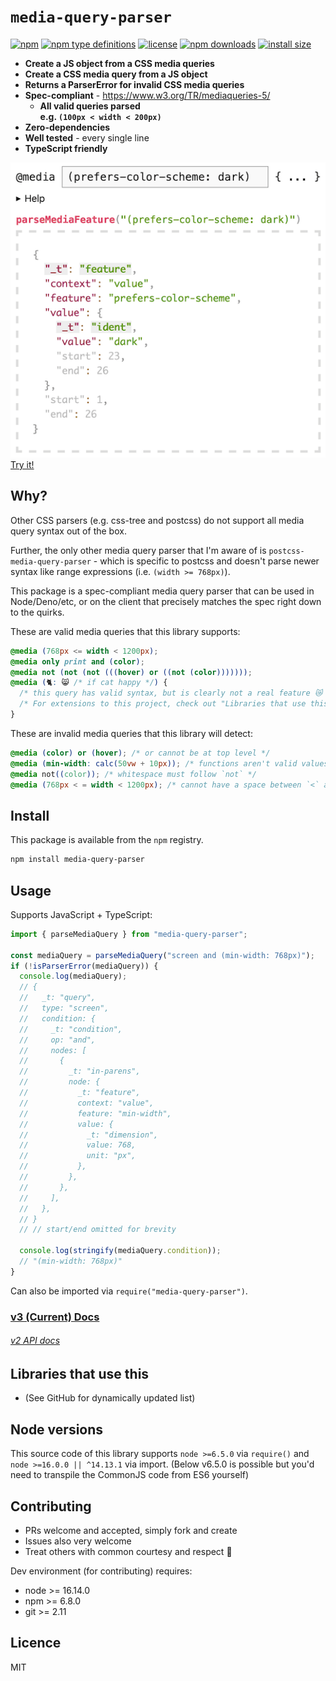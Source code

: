 # `media-query-parser`

[![npm](https://img.shields.io/npm/v/media-query-parser)](https://www.npmjs.com/package/media-query-parser)
[![npm type definitions](https://img.shields.io/npm/types/media-query-parser)](#)
[![license](https://img.shields.io/npm/l/media-query-parser)](#)
[![npm downloads](https://img.shields.io/npm/dw/media-query-parser)](https://www.npmjs.com/package/media-query-parser)
[![install size](https://packagephobia.com/badge?p=media-query-parser)](https://packagephobia.com/result?p=media-query-parser)

- **Create a JS object from a CSS media queries**
- **Create a CSS media query from a JS object**
- **Returns a ParserError for invalid CSS media queries**
- **Spec-compliant** - https://www.w3.org/TR/mediaqueries-5/
  - **All valid queries parsed  
    e.g. `(100px < width < 200px)`**
- **Zero-dependencies**
- **Well tested** - every single line
- **TypeScript friendly**

[![demo](demo.png)](https://tbjgolden.github.io/media-query-parser/playground/)  
[Try it!](https://tbjgolden.github.io/media-query-parser/playground/)

## Why?

Other CSS parsers (e.g. css-tree and postcss) do not support all media query syntax out of the box.

Further, the only other media query parser that I'm aware of is `postcss-media-query-parser` - which
is specific to postcss and doesn't parse newer syntax like range expressions (i.e.
`(width >= 768px)`).

This package is a spec-compliant media query parser that can be used in Node/Deno/etc, or on the
client that precisely matches the spec right down to the quirks.

These are valid media queries that this library supports:

```css
@media (768px <= width < 1200px);
@media only print and (color);
@media not (not (not (((hover) or ((not (color)))))));
@media (🐈: 😸 /* if cat happy */) {
  /* this query has valid syntax, but is clearly not a real feature 😿 */
  /* For extensions to this project, check out "Libraries that use this" at the bottom of this README */
}
```

These are invalid media queries that this library will detect:

```css
@media (color) or (hover); /* or cannot be at top level */
@media (min-width: calc(50vw + 10px)); /* functions aren't valid values */
@media not((color)); /* whitespace must follow `not` */
@media (768px < = width < 1200px); /* cannot have a space between `<` and `=` */
```

## Install

This package is available from the `npm` registry.

```sh
npm install media-query-parser
```

## Usage

Supports JavaScript + TypeScript:

```ts
import { parseMediaQuery } from "media-query-parser";

const mediaQuery = parseMediaQuery("screen and (min-width: 768px)");
if (!isParserError(mediaQuery)) {
  console.log(mediaQuery);
  // {
  //   _t: "query",
  //   type: "screen",
  //   condition: {
  //     _t: "condition",
  //     op: "and",
  //     nodes: [
  //       {
  //         _t: "in-parens",
  //         node: {
  //           _t: "feature",
  //           context: "value",
  //           feature: "min-width",
  //           value: {
  //             _t: "dimension",
  //             value: 768,
  //             unit: "px",
  //           },
  //         },
  //       },
  //     ],
  //   },
  // }
  // // start/end omitted for brevity

  console.log(stringify(mediaQuery.condition));
  // "(min-width: 768px)"
}
```

Can also be imported via `require("media-query-parser")`.

### [**v3 (Current) Docs**](https://tbjgolden.github.io/media-query-parser/)

###### [_v2 API docs_](https://github.com/tbjgolden/media-query-parser/tree/v2.0.2/docs/api#functions)

## Libraries that use this

- (See GitHub for dynamically updated list)

## Node versions

This source code of this library supports `node >=6.5.0` via `require()` and
`node >=16.0.0 || ^14.13.1` via import. (Below v6.5.0 is possible but you'd need to transpile the
CommonJS code from ES6 yourself)

## Contributing

- PRs welcome and accepted, simply fork and create
- Issues also very welcome
- Treat others with common courtesy and respect 🤝

Dev environment (for contributing) requires:

- node >= 16.14.0
- npm >= 6.8.0
- git >= 2.11

## Licence

MIT

